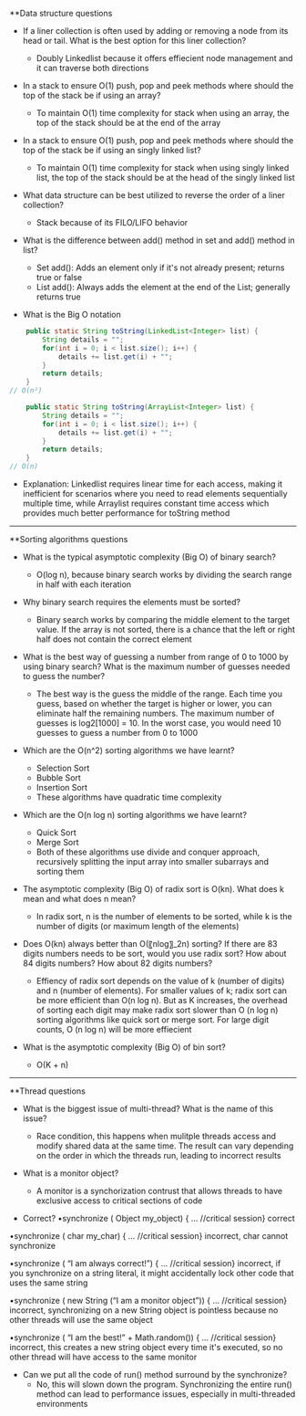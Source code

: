 **Data structure questions
- If a liner collection is often used by adding or removing a node from its head or tail. What is the best option for this liner collection?
	- Doubly Linkedlist because it offers effiecient node management and it can traverse both directions

- In a stack to ensure O(1) push, pop and peek methods where should the top of the stack be if using an array?
	- To maintain O(1) time complexity for stack when using an array, the top of the stack should be at the end of the array

- In a stack to ensure O(1) push, pop and peek methods where should the top of the stack be if using an singly linked list?
	- To maintain O(1) time complexity for stack when using singly linked list, the top of the stack should be at the head of the singly linked list

- What data structure can be best utilized to reverse the order of a liner collection?
	- Stack because of its FILO/LIFO behavior

- What is the difference between add() method in set and add() method in list?
	- Set add(): Adds an element only if it's not already present; returns true or false
	- List add(): Always adds the element at the end of the List; generally returns true

- What is the Big O notation
```Java
    public static String toString(LinkedList<Integer> list) {
        String details = "";
        for(int i = 0; i < list.size(); i++) {
            details += list.get(i) + "";
        }
        return details;
    }
// O(n²)
```

```Java
    public static String toString(ArrayList<Integer> list) {
        String details = "";
        for(int i = 0; i < list.size(); i++) {
            details += list.get(i) + "";
        }
        return details;
    }
// O(n)
```

- Explanation: Linkedlist requires linear time for each access, making it inefficient for scenarios where you need to read elements sequentially multiple time, while Arraylist requires constant time access which provides much better performance for toString method
---
**Sorting algorithms questions
- What is the typical asymptotic complexity (Big O) of binary search?
	- O(log n), because binary search works by dividing the search range in half with each iteration

- Why binary search requires the elements must be sorted?
	- Binary search works by comparing the middle element to the target value. If the array is not sorted, there is a chance that the left or right half does not contain the correct element

- What is the best way of guessing a number from range of 0 to 1000 by using binary search? What is the maximum number of guesses needed to guess the number?
	- The best way is the guess the middle of the range. Each time you guess, based on whether the target is higher or lower, you can eliminate half the remaining numbers. The maximum number of guesses is log2[1000] = 10. In the worst case, you would need 10 guesses to guess a number from 0 to 1000

- Which are the O(n^2) sorting algorithms we have learnt?
	- Selection Sort
	- Bubble Sort
	- Insertion Sort
	- These algorithms have quadratic time complexity 

- Which are the O(n log n) sorting algorithms we have learnt?
	- Quick Sort
	- Merge Sort
	- Both of these algorithms use divide and conquer approach, recursively splitting the input array into smaller subarrays and sorting them

- The asymptotic complexity (Big O) of radix sort is O(kn). What does k mean and what does n mean?
	- In radix sort, n is the number of elements to be sorted, while k is the number of digits (or maximum length of the elements)

- Does O(kn) always better than O(〖nlog〗_2⁡n) sorting? If there are 83 digits numbers needs to be sort, would you use radix sort? How about 84 digits numbers? How about 82 digits numbers?
	- Effiency of radix sort depends on the value of k (number of digits) and n (number of elements). For smaller values of k; radix sort can be more efficient than O(n log n). But as K increases, the overhead of sorting each digit may make radix sort slower than O (n log n) sorting algorithms like quick sort or merge sort. For large digit counts, O (n log n) will be more effiecient

- What is the asymptotic complexity (Big O) of bin sort?
	- O(K + n)

---
**Thread questions
- What is the biggest issue of multi-thread? What is the name of this issue?
	- Race condition, this happens when mulitple threads access and modify shared data at the same time. The result can vary depending on the order in which the threads run, leading to incorrect results

- What is a monitor object?
	- A monitor is a synchorization contrust that allows threads to have exclusive access to critical sections of code

- Correct?
•synchronize ( Object my_object) { … //critical session}
correct

•synchronize ( char my_char) { … //critical session}
incorrect, char cannot synchronize 

•synchronize ( “I am always correct!”) { … //critical session}
incorrect, if you synchronize on a string literal, it might accidentally lock other code that uses the same string

•synchronize ( new String (“I am a monitor object”)) { … //critical session}
incorrect, synchronizing on a new String object is pointless because no other threads will use the same object

•synchronize ( “I am the best!” + Math.random()) { … //critical session}
incorrect, this creates a new string object every time it's executed, so no other thread will have access to the same monitor

- Can we put all the code of run() method surround by the synchronize?
	- No, this will slown down the program. Synchronizing the entire run() method can lead to performance issues, especially in multi-threaded environments